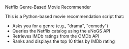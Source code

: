 Netflix Genre-Based Movie Recommender

This is a Python-based movie recommendation script that:
- Asks you for a genre (e.g., "drama", "comedy")
- Queries the Netflix catalog using the uNoGS API
- Retrieves IMDb ratings from the OMDb API
- Ranks and displays the top 10 titles by IMDb rating
